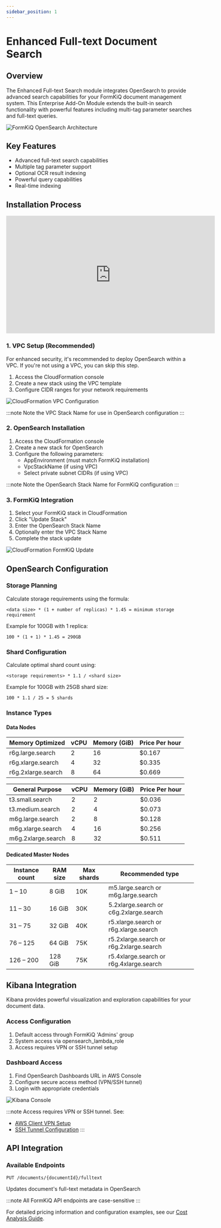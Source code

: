 ```yaml
---
sidebar_position: 1
---
```


# Enhanced Full-text Document Search

## Overview

The Enhanced Full-text Search module integrates OpenSearch to provide advanced search capabilities for your FormKiQ document management system. This Enterprise Add-On Module extends the built-in search functionality with powerful features including multi-tag parameter searches and full-text queries.

![FormKiQ OpenSearch Architecture](./img/architecture_formkiq_and_opensearch.png)

## Key Features

- Advanced full-text search capabilities
- Multiple tag parameter support
- Optional OCR result indexing
- Powerful query capabilities
- Real-time indexing

## Installation Process

<iframe width="560" height="315" src="https://www.youtube.com/embed/brvHNrICnXE" title="YouTube video player" frameborder="0" allow="accelerometer; autoplay; clipboard-write; encrypted-media; gyroscope; picture-in-picture; web-share" allowfullscreen></iframe>

### 1. VPC Setup (Recommended)

For enhanced security, it's recommended to deploy OpenSearch within a VPC. If you're not using a VPC, you can skip this step.

1. Access the CloudFormation console
2. Create a new stack using the VPC template
3. Configure CIDR ranges for your network requirements

![CloudFormation VPC Configuration](./img/cf-vpc.config.png)

:::note
Note the VPC Stack Name for use in OpenSearch configuration
:::

### 2. OpenSearch Installation

1. Access the CloudFormation console
2. Create a new stack for OpenSearch
3. Configure the following parameters:
   - AppEnvironment (must match FormKiQ installation)
   - VpcStackName (if using VPC)
   - Select private subnet CIDRs (if using VPC)

:::note
Note the OpenSearch Stack Name for FormKiQ configuration
:::

### 3. FormKiQ Integration

1. Select your FormKiQ stack in CloudFormation
2. Click "Update Stack"
3. Enter the OpenSearch Stack Name
4. Optionally enter the VPC Stack Name
5. Complete the stack update

![CloudFormation FormKiQ Update](./img/cf-formkiq-update.png)

## OpenSearch Configuration

### Storage Planning

Calculate storage requirements using the formula:
```
<data size> * (1 + number of replicas) * 1.45 = minimum storage requirement
```

Example for 100GB with 1 replica:
```
100 * (1 + 1) * 1.45 = 290GB
```

### Shard Configuration

Calculate optimal shard count using:
```
<storage requirements> * 1.1 / <shard size>
```

Example for 100GB with 25GB shard size:
```
100 * 1.1 / 25 = 5 shards
```

### Instance Types

#### Data Nodes

| Memory Optimized | vCPU | Memory (GiB) | Price Per hour |
|-----------------|------|--------------|----------------|
| r6g.large.search | 2 | 16 | $0.167 |
| r6g.xlarge.search | 4 | 32 | $0.335 |
| r6g.2xlarge.search | 8 | 64 | $0.669 |

| General Purpose | vCPU | Memory (GiB) | Price Per hour |
|----------------|------|--------------|----------------|
| t3.small.search | 2 | 2 | $0.036 |
| t3.medium.search | 2 | 4 | $0.073 |
| m6g.large.search | 2 | 8 | $0.128 |
| m6g.xlarge.search | 4 | 16 | $0.256 |
| m6g.2xlarge.search | 8 | 32 | $0.511 |

#### Dedicated Master Nodes

| Instance count | RAM size | Max shards | Recommended type |
|---------------|----------|------------|------------------|
| 1 – 10 | 8 GiB | 10K | m5.large.search or m6g.large.search |
| 11 – 30 | 16 GiB | 30K | 5.2xlarge.search or c6g.2xlarge.search |
| 31 – 75 | 32 GiB | 40K | r5.xlarge.search or r6g.xlarge.search |
| 76 – 125 | 64 GiB | 75K | r5.2xlarge.search or r6g.2xlarge.search |
| 126 – 200 | 128 GiB | 75K | r5.4xlarge.search or r6g.4xlarge.search |

## Kibana Integration

Kibana provides powerful visualization and exploration capabilities for your document data.

### Access Configuration

1. Default access through FormKiQ 'Admins' group
2. System access via opensearch_lambda_role
3. Access requires VPN or SSH tunnel setup

### Dashboard Access

1. Find OpenSearch Dashboards URL in AWS Console
2. Configure secure access method (VPN/SSH tunnel)
3. Login with appropriate credentials

![Kibana Console](./img/opensearch-kibana-console.png)

:::note
Access requires VPN or SSH tunnel. See:
- [AWS Client VPN Setup](https://docs.aws.amazon.com/vpn/latest/clientvpn-admin/what-is.html)
- [SSH Tunnel Configuration](https://repost.aws/knowledge-center/opensearch-outside-vpc-ssh)
:::

## API Integration

### Available Endpoints

```http
PUT /documents/{documentId}/fulltext
```
Updates document's full-text metadata in OpenSearch

:::note
All FormKiQ API endpoints are case-sensitive
:::

For detailed pricing information and configuration examples, see our [Cost Analysis Guide](/docs/platform/costs#opensearch-service-costs).